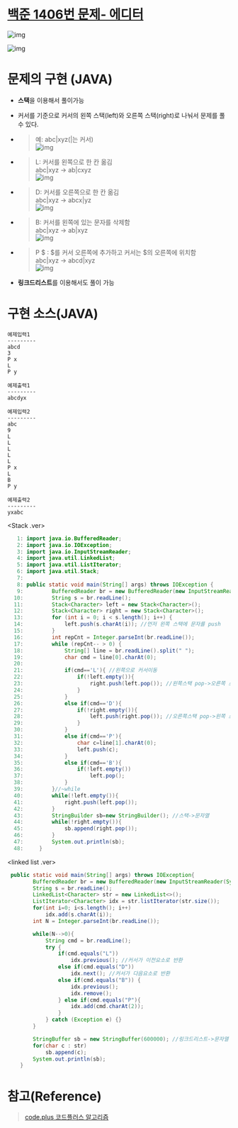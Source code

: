 # [백준 1406번 문제- 에디터](https://www.acmicpc.net/problem/1406)

![img](image/editorimg1.JPG)

![img](image/editorimg2.JPG)

# 문제의 구현 (JAVA)

- **스택**을 이용해서 풀이가능
- 커서를 기준으로 커서의 왼쪽 스택(left)와 오른쪽 스택(right)로 나눠서 문제를 풀 수 있다.
- > 예: abc|xyz(|는 커서) <br> ![img](image/editorimg3.JPG)

- > L: 커서를 왼쪽으로 한 칸 옮김 <br>
  > abc|xyz -> ab|cxyz <br> ![img](image/editorimg4.JPG)

- > D: 커서를 오른쪽으로 한 칸 옮김<br>
  > abc|xyz -> abcx|yz <br> ![img](image/editorimg5.JPG)

- > B: 커서를 왼쪽에 있는 문자를 삭제함 <br>
  > abc|xyz -> ab|xyz <br> ![img](image/editorimg6.JPG)

- > P $ : $를 커서 오른쪽에 추가하고 커서는 \$의 오른쪽에 위치함 <br>
  > abc|xyz -> abcd|xyz <br> ![img](image/editorimg7.JPG)

- **링크드리스트**를 이용해서도 풀이 가능

# 구현 소스(JAVA)

```
예제입력1
---------
abcd
3
P x
L
P y

예제출력1
---------
abcdyx
```

```
예제입력2
---------
abc
9
L
L
L
L
L
P x
L
B
P y

예제출력2
---------
yxabc
```

<Stack .ver>

```JAVA
   1: import java.io.BufferedReader;
   2: import java.io.IOException;
   3: import java.io.InputStreamReader;
   4: import java.util.LinkedList;
   5: import java.util.ListIterator;
   6: import java.util.Stack;
   7:
   8: public static void main(String[] args) throws IOException {
   9:         BufferedReader br = new BufferedReader(new InputStreamReader(System.in));
  10:         String s = br.readLine();
  11:         Stack<Character> left = new Stack<Character>();
  12:         Stack<Character> right = new Stack<Character>();
  13:         for (int i = 0; i < s.length(); i++) {
  14:             left.push(s.charAt(i)); //먼저 왼쪽 스택에 문자를 push
  15:         }
  16:         int repCnt = Integer.parseInt(br.readLine());
  17:         while (repCnt-- > 0) {
  18:             String[] line = br.readLine().split(" ");
  19:             char cmd = line[0].charAt(0);
  20:
  21:             if(cmd=='L'){ //왼쪽으로 커서이동
  22:                 if(!left.empty()){
  23:                     right.push(left.pop()); //왼쪽스택 pop->오른쪽 스택에 push
  24:                 }
  25:             }
  26:             else if(cmd=='D'){
  27:                 if(!right.empty()){
  28:                     left.push(right.pop()); //오른쪽스택 pop->왼쪽 스택에 push
  29:                 }
  30:             }
  31:             else if(cmd=='P'){
  32:                 char c=line[1].charAt(0);
  33:                 left.push(c);
  34:             }
  35:             else if(cmd=='B'){
  36:                 if(!left.empty())
  37:                     left.pop();
  38:             }
  39:         }//~while
  40:         while(!left.empty()){
  41:             right.push(left.pop());
  42:         }
  43:         StringBuilder sb=new StringBuilder(); //스택->문자열
  44:         while(!right.empty()){
  45:             sb.append(right.pop());
  46:         }
  47:         System.out.println(sb);
  48:     }
```

<linked list .ver>

```JAVA
 public static void main(String[] args) throws IOException{
        BufferedReader br = new BufferedReader(new InputStreamReader(System.in));
        String s = br.readLine();
        LinkedList<Character> str = new LinkedList<>();
        ListIterator<Character> idx = str.listIterator(str.size());
        for(int i=0; i<s.length(); i++)
            idx.add(s.charAt(i));
        int N = Integer.parseInt(br.readLine());

        while(N-->0){
            String cmd = br.readLine();
            try {
                if(cmd.equals("L"))
                    idx.previous(); //커서가 이전요소로 반환
                else if(cmd.equals("D"))
                    idx.next(); //커서가 다음요소로 반환
                else if(cmd.equals("B")) {
                    idx.previous();
                    idx.remove();
                } else if(cmd.equals("P"){
                    idx.add(cmd.charAt(2));
                }
            } catch (Exception e) {}
        }

        StringBuffer sb = new StringBuffer(600000); //링크드리스트->문자열
        for(char c : str)
            sb.append(c);
        System.out.println(sb);
    }
```

# 참고(Reference)

> [code.plus 코드플러스 알고리즘](https://code.plus/course/41)

